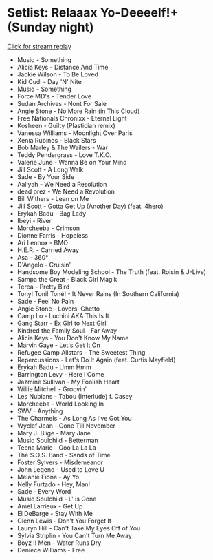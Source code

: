 # Setlist: Relaaax Yo-Deeeelf!+ (Sunday night)

[Click for stream replay](https://www.reddit.com/rpan/r/RedditSets/mp4dgv)

* Musiq - Something
* Alicia Keys - Distance And Time
* Jackie Wilson - To Be Loved
* Kid Cudi - Day 'N' Nite
* Musiq - Something
* Force MD's - Tender Love
* Sudan Archives - Nont For Sale
* Angie Stone - No More Rain (in This Cloud)
* Free Nationals Chronixx - Eternal Light
* Kosheen - Guilty (Plastician remix)
* Vanessa Williams - Moonlight Over Paris
* Xenia Rubinos - Black Stars
* Bob Marley & The Wailers - War
* Teddy Pendergrass - Love T.K.O.
* Valerie June - Wanna Be on Your Mind
* Jill Scott - A Long Walk
* Sade - By Your Side
* Aaliyah - We Need a Resolution
* dead prez - We Need a Revolution
* Bill Withers - Lean on Me
* Jill Scott - Gotta Get Up (Another Day) (feat. 4hero)
* Erykah Badu - Bag Lady
* Ibeyi - River
* Morcheeba - Crimson
* Dionne Farris - Hopeless
* Ari Lennox - BMO
* H.E.R. - Carried Away
* Asa - 360°
* D'Angelo - Cruisin'
* Handsome Boy Modeling School - The Truth (feat. Roisin & J-Live)
* Sampa the Great - Black Girl Magik
* Terea - Pretty Bird
* Tony! Toni! Toné! - It Never Rains (In Southern California)
* Sade - Feel No Pain
* Angie Stone - Lovers' Ghetto
* Camp Lo - Luchini AKA This Is It
* Gang Starr - Ex Girl to Next Girl
* Kindred the Family Soul - Far Away
* Alicia Keys - You Don't Know My Name
* Marvin Gaye - Let's Get It On
* Refugee Camp Allstars - The Sweetest Thing
* Repercussions - Let's Do It Again (feat. Curtis Mayfield)
* Erykah Badu - Umm Hmm
* Barrington Levy - Here I Come
* Jazmine Sullivan - My Foolish Heart
* Willie Mitchell - Groovin'
* Les Nubians - Tabou (Interlude) f. Casey
* Morcheeba - World Looking In
* SWV - Anything
* The Charmels - As Long As I've Got You
* Wyclef Jean - Gone Till November
* Mary J. Blige - Mary Jane
* Musiq Soulchild - Betterman
* Teena Marie - Ooo La La La
* The S.O.S. Band - Sands of Time
* Foster Sylvers - Misdemeanor
* John Legend - Used to Love U
* Melanie Fiona - Ay Yo
* Nelly Furtado - Hey, Man!
* Sade - Every Word
* Musiq Soulchild - L' is Gone
* Amel Larrieux - Get Up
* El DeBarge - Stay With Me
* Glenn Lewis - Don't You Forget It
* Lauryn Hill - Can't Take My Eyes Off of You
* Sylvia Striplin - You Can't Turn Me Away
* Boyz II Men - Water Runs Dry
* Deniece Williams - Free
